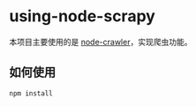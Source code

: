 # using-node-scrapy
本项目主要使用的是 [node-crawler](https://github.com/bda-research/node-crawler)，实现爬虫功能。

## 如何使用

``` bash
npm install
```
